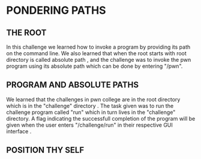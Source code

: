 # PONDERING PATHS

## THE ROOT 

In this challenge we learned how to invoke a program by providing its path on the command line. We also learned that when  the root starts with root directory is called absolute path ,
and the challenge was to invoke the pwn program using its absolute path which can be done by entering "/pwn". 

## PROGRAM AND ABSOLUTE PATHS

We learned that the challenges in pwn college are in the root directory which is in  the "challenge" directory . 
The task given was to run the challenge program called "run" which in turn lives in  the "challenge" directory. 
A flag indicating the successfull completion of the program will be given when the user enters "/challenge/run" in their respective GUI interface .

## POSITION THY SELF

